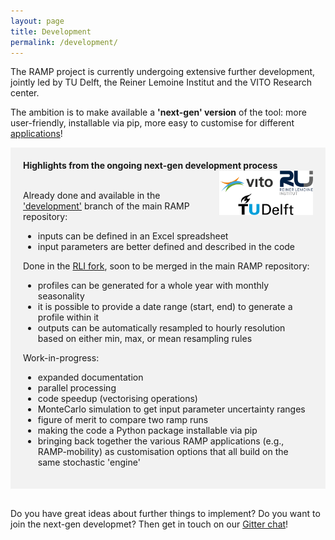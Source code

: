 ```yaml
---
layout: page
title: Development
permalink: /development/
---
```


The RAMP project is currently undergoing extensive further development, jointly led by TU Delft, the Reiner Lemoine Institut and the VITO Research center. 

The ambition is to make available a **'next-gen' version** of the tool: more user-friendly, installable via pip, more easy to customise for different [applications](/applications)!


<div style="background-color: #F2F2F2; text-align:left; vertical-align: middle; padding:20px 20px;" width="350">
<h style="color: "><b>Highlights from the ongoing next-gen development process</b></h>
<img src="/assets/logos_dev.svg" width="150" align="right" class="pad-top-left"/>

<br>
<br>
<p>Already done and available in the <a href="https://github.com/RAMP-project/RAMP/tree/development">'development'</a> branch of the main RAMP repository:
<br>
<ul>
  <li>inputs can be defined in an Excel spreadsheet</li>
  <li>input parameters are better defined and described in the code</li>
</ul>
</p>

<p>Done in the <a href="https://github.com/rl-institut/RAMP/tree/feature/change-output-format">RLI fork</a>, soon to be merged in the main RAMP repository:

<ul>
  <li>profiles can be generated for a whole year with monthly seasonality</li>
  <li>it is possible to provide a date range (start, end) to generate a profile within it</li>
  <li>outputs can be automatically resampled to hourly resolution based on either min, max, or mean resampling rules</li>
</ul></p>

<p>Work-in-progress:
<br>

<ul>
  <li>expanded documentation</li>
  <li>parallel processing</li>
  <li>code speedup (vectorising operations)</li>
  <li>MonteCarlo simulation to get input parameter uncertainty ranges</li>
  <li>figure of merit to compare two ramp runs</li>
  <li>making the code a Python package installable via pip</li>
  <li>bringing back together the various RAMP applications (e.g., RAMP-mobility) as customisation options that all build on the same stochastic 'engine'</li>
</ul></p>
</div>
<br>

Do you have great ideas about further things to implement? Do you want to join the next-gen developmet? 
Then get in touch on our [Gitter chat](https://gitter.im/RAMP-project/community)!

